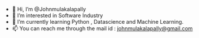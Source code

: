 - 👋 Hi, I’m @Johnmulakalapally
- 👀 I’m interested in Software Industry
- 🌱 I’m currently learning Python , Datascience and Machine Learning.
- 📫 You can reach me through the mail id : johnmulakalapally@gmail.com
